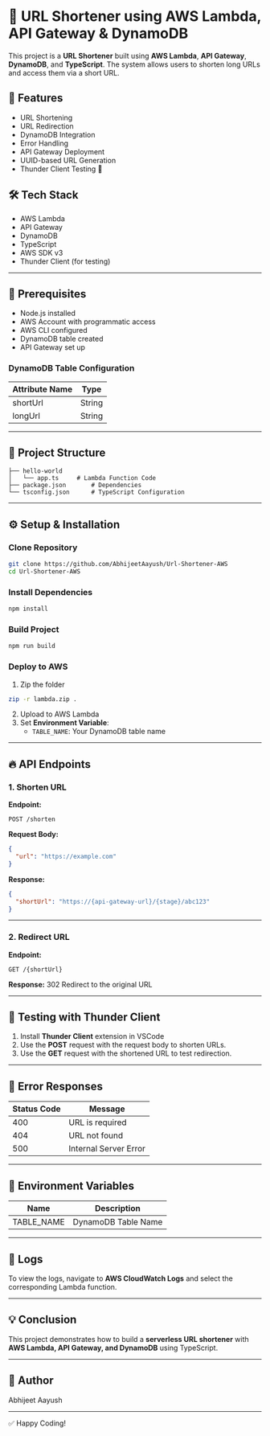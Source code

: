 # 🚀 URL Shortener using AWS Lambda, API Gateway & DynamoDB

This project is a **URL Shortener** built using **AWS Lambda**, **API Gateway**, **DynamoDB**, and **TypeScript**. The system allows users to shorten long URLs and access them via a short URL.

## 📌 Features
- URL Shortening
- URL Redirection
- DynamoDB Integration
- Error Handling
- API Gateway Deployment
- UUID-based URL Generation
- Thunder Client Testing 💪

## 🛠️ Tech Stack
- AWS Lambda
- API Gateway
- DynamoDB
- TypeScript
- AWS SDK v3
- Thunder Client (for testing)

---

## 🔑 Prerequisites
- Node.js installed
- AWS Account with programmatic access
- AWS CLI configured
- DynamoDB table created
- API Gateway set up

### DynamoDB Table Configuration
| Attribute Name | Type   |
|---------------|--------|
| shortUrl      | String |
| longUrl       | String |

---

## 📄 Project Structure
```
├── hello-world
│   └── app.ts     # Lambda Function Code
├── package.json       # Dependencies
└── tsconfig.json      # TypeScript Configuration
```

---

## ⚙️ Setup & Installation
### Clone Repository
```bash
git clone https://github.com/AbhijeetAayush/Url-Shortener-AWS
cd Url-Shortener-AWS
```

### Install Dependencies
```bash
npm install
```

### Build Project
```bash
npm run build
```

### Deploy to AWS
1. Zip the folder
```bash
zip -r lambda.zip .
```
2. Upload to AWS Lambda
3. Set **Environment Variable**:
   - `TABLE_NAME`: Your DynamoDB table name

---

## 🔥 API Endpoints

### 1. Shorten URL
**Endpoint:**
```
POST /shorten
```
**Request Body:**
```json
{
  "url": "https://example.com"
}
```
**Response:**
```json
{
  "shortUrl": "https://{api-gateway-url}/{stage}/abc123"
}
```
---

### 2. Redirect URL
**Endpoint:**
```
GET /{shortUrl}
```
**Response:**
302 Redirect to the original URL

---

## 🎯 Testing with Thunder Client
1. Install **Thunder Client** extension in VSCode
2. Use the **POST** request with the request body to shorten URLs.
3. Use the **GET** request with the shortened URL to test redirection.

---

## 💪 Error Responses
| Status Code | Message              |
|-------------|---------------------|
| 400         | URL is required     |
| 404         | URL not found      |
| 500         | Internal Server Error |

---

## 📌 Environment Variables
| Name       | Description           |
|------------|---------------------|
| TABLE_NAME | DynamoDB Table Name |

---

## 📌 Logs
To view the logs, navigate to **AWS CloudWatch Logs** and select the corresponding Lambda function.

---

## 💡 Conclusion
This project demonstrates how to build a **serverless URL shortener** with **AWS Lambda, API Gateway, and DynamoDB** using TypeScript.

---

## 📌 Author
Abhijeet Aayush

---

✅ Happy Coding!

